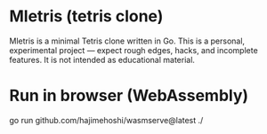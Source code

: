 # Mletris (tetris clone)

Mletris is a minimal Tetris clone written in Go. This is a personal, experimental project — expect rough edges, hacks, and incomplete features. It is not intended as educational material.

# Run in browser (WebAssembly)

go run github.com/hajimehoshi/wasmserve@latest ./
